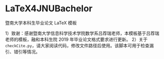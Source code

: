# LaTeX4JNUBachelor
暨南大学本科生毕业论文 LaTeX 模板

1）致谢：感谢暨南大学信息科学技术学院数学系吕荐瑞老师，本模板基于吕荐瑞老师的模板，融和本科生院 2019 年毕业论文格式要求进行更新。
2）关于```checkCite.py```，请大家阅读代码，修改文件路径后使用。该脚本可用于检查漏引、错引等情况。
